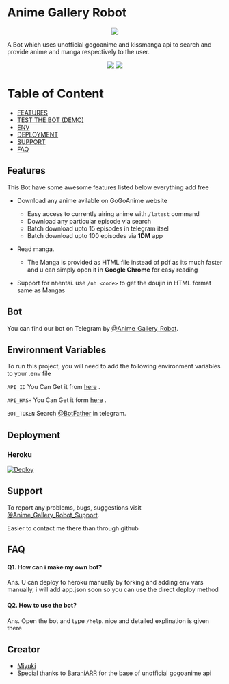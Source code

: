 
# Anime Gallery Robot

<p align="center">
  <img src="https://images6.alphacoders.com/911/911401.jpg">
</p>

A Bot which uses unofficial gogoanime and kissmanga api to search and provide anime and manga respectively to the user.  
 <p align='center'>
  <a href="https://www.python.org/" alt="made-with-python"> <img src="https://img.shields.io/badge/Made%20with-Python-00ead3.svg?style=flat-square&logo=python&logoColor=00ead3&color=00ead3" /> </a>
  <a href="https://github.com/MiyukiKun/Anime_Gallery_Bot/" alt="Maintenance"> <img src="https://img.shields.io/badge/Maintained%3F-Yes-green.svg?style=flat-square&logo=serverless&logoColor=00ead3&color=00ead3" /> </a>
</p>

# Table of Content

- [FEATURES](#features)
- [TEST THE BOT (DEMO)](#bot)
- [ENV](#environment-variables)
- [DEPLOYMENT](#deployment)
- [SUPPORT](#support)
- [FAQ](#faq)

## Features

This Bot have some awesome features listed below everything add free
- Download any anime avilable on GoGoAnime website
  - Easy access to currently airing anime with  `/latest` command
  - Download any particular episode via search
  - Batch download upto 15 episodes in telegram itsel
  - Batch download upto 100 episodes via **1DM** app

- Read manga.
  - The Manga is provided as HTML file instead of pdf as its much faster and u can simply open it in **Google Chrome** for easy reading

- Support for nhentai.
    use `/nh <code>` to get the doujin in HTML format same as Mangas

  
## Bot 

You can find our bot on Telegram by [@Anime_Gallery_Robot](https://t.me/anime_gallery_robot).
  
## Environment Variables

To run this project, you will need to add the following environment variables to your .env file

`API_ID` You Can Get it from [here](https://my.telegram.org/) .

`API_HASH` You Can Get it form [here](https://my.telegram.org/) .

`BOT_TOKEN` Search [@BotFather](https://t.me/botfather) in telegram.

## Deployment 

### Heroku

[![Deploy](https://www.herokucdn.com/deploy/button.svg)](https://heroku.com/deploy?template=https://github.com/MiyukiKun/Anime_Gallery_Bot)
 

## Support
To report any problems, bugs, suggestions visit [@Anime_Gallery_Robot_Support](https://t.me/anime_gallery_robot_support).

Easier to contact me there than through github

  
## FAQ

#### Q1. How can i make my own bot?

Ans. U can deploy to heroku manually by forking and adding env vars manually, i will add app.json soon so you can use the direct deploy method 

#### Q2. How to use the bot?

Ans. Open the bot and type `/help`.
nice and detailed explination is given there

## Creator

- [Miyuki](https://github.com/MiyukiKun/Anime_Gallery_Bot)
- Special thanks to [BaraniARR](https://github.com/BaraniARR/gogoanimeapi) for the base of unofficial gogoanime api
